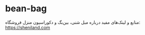 # bean-bag
منابع و لینک‌های مفید درباره مبل شنی، بین‌بگ و دکوراسیون منزل فروشگاه: https://sheniland.com
